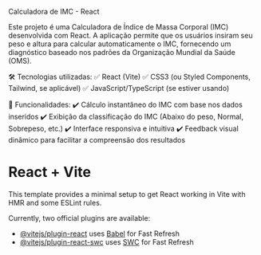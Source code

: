 Calculadora de IMC - React

Este projeto é uma Calculadora de Índice de Massa Corporal (IMC) desenvolvida com React. A aplicação permite que os usuários insiram seu peso e altura para calcular automaticamente o IMC, fornecendo um diagnóstico baseado nos padrões da Organização Mundial da Saúde (OMS).

🛠️ Tecnologias utilizadas:
✅ React (Vite)
✅ CSS3 (ou Styled Components, Tailwind, se aplicável)
✅ JavaScript/TypeScript (se estiver usando)

🚀 Funcionalidades:
✔️ Cálculo instantâneo do IMC com base nos dados inseridos
✔️ Exibição da classificação do IMC (Abaixo do peso, Normal, Sobrepeso, etc.)
✔️ Interface responsiva e intuitiva
✔️ Feedback visual dinâmico para facilitar a compreensão dos resultados

# React + Vite

This template provides a minimal setup to get React working in Vite with HMR and some ESLint rules.

Currently, two official plugins are available:

- [@vitejs/plugin-react](https://github.com/vitejs/vite-plugin-react/blob/main/packages/plugin-react/README.md) uses [Babel](https://babeljs.io/) for Fast Refresh
- [@vitejs/plugin-react-swc](https://github.com/vitejs/vite-plugin-react-swc) uses [SWC](https://swc.rs/) for Fast Refresh
